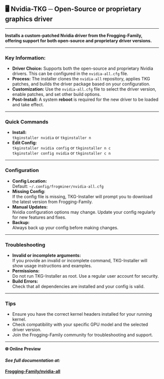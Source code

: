 ## 🖥️ Nvidia-TKG ─ Open-Source or proprietary graphics driver

---

**Installs a custom-patched Nvidia driver from the Frogging-Family, offering support for both open-source and proprietary driver versions.**

---

### Key Information:

- **Driver Choice:** Supports both the open-source and proprietary Nvidia drivers. This can be configured in the `nvidia-all.cfg` file.
- **Process:** The installer clones the `nvidia-all` repository, applies TKG patches, and builds the driver package based on your configuration.
- **Customization:** Use the `nvidia-all.cfg` file to select the driver version, enable patches, and set other build options.
- **Post-Install:** A system **reboot** is required for the new driver to be loaded and take effect.

---

### Quick Commands

- **Install:**  
  `tkginstaller nvidia` or `tkginstaller n`
- **Edit Config:**  
  `tkginstaller nvidia config` or `tkginstaller n c`  
  `tkginstaller config nvidia` or `tkginstaller c n`

---

### Configuration

- **Config Location:**  
  Default: `~/.config/frogminer/nvidia-all.cfg`
- **Missing Config:**  
  If the config file is missing, TKG-Installer will prompt you to download the latest version from Frogging-Family.
- **Manual Updates:**  
  Nvidia configuration options may change. Update your config regularly for new features and fixes.
- **Backup:**  
  Always back up your config before making changes.

---

### Troubleshooting

- **Invalid or incomplete arguments:**  
  If you provide an invalid or incomplete command, TKG-Installer will show usage instructions and examples.
- **Permissions:**  
  Do not run TKG-Installer as root. Use a regular user account for security.
- **Build Errors:**  
  Check that all dependencies are installed and your config is valid.

---

### Tips

- Ensure you have the correct kernel headers installed for your running kernel.
- Check compatibility with your specific GPU model and the selected driver version.
- Join the Frogging-Family community for troubleshooting and support.

---

**🌐 Online Preview**

#### ***See full documentation at:***

#### [Frogging-Family/nvidia-all](https://github.com/Frogging-Family/nvidia-all/blob/master/README.md)
